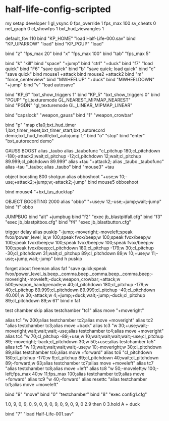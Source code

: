 # half-life-config-scripted
my setap
developer 1
gl_vsync 0
fps_override 1
fps_max 100
sv_cheats 0
net_graph 0
cl_showfps 1
bxt_hud_viewangles 1

default_fov 110
bind "KP_HOME" "load Half-Life-000.sav"
bind "KP_UPARROW" "load"
bind "KP_PGUP" "load"

bind "z" "fps_max 20"
bind "x" "fps_max 100"
bind "tab" "fps_max 5"

bind "k" "kill"
bind "space" "+jump"
bind "ctrl" "+duck"
bind "f7" "load quick"
bind "F6" "save quick"
bind "b" "save quick; load quick"
bind "c" "save quick"
bind mouse1 +attack
bind mouse2 +attack2
bind "m" "force_centerview"
bind "MWHEELUP" "+duck"
bind "MWHEELDOWN" "+jump"
bind "v" "load autosave"

bind "KP_6" "bxt_show_triggers 1"
bind "KP_5" "bxt_show_triggers 0" 
bind "PGUP" "gl_texturemode GL_NEAREST_MIPMAP_NEAREST"  
bind "PGDN" "gl_texturemode GL_LINEAR_MIPMAP_LINEAR"  

bind "capslock" "weapon_gauss"
bind "1" "weapon_crowbar"

bind "p" "map c1a0;bxt_hud_timer 1;bxt_timer_reset;bxt_timer_start;bxt_autorecord demo;bxt_hud_health;bxt_autojump 1;"
bind "o" "stop"
bind "enter" "bxt_autorecord demo"

GAUSS BOOST
alias _taubo
alias _taubofunc "cl_pitchup 180;cl_pitchdown -180;-attack2;wait;cl_pitchup -12;cl_pitchdown 12;wait;cl_pitchup 89.999;cl_pitchdown 89.999"
alias +tau "+attack2; alias _taubo _taubofunc"
alias -tau "_taubo; alias _taubo"
bind "mouse3" +tau

object boosting 800 shotgun
alias obboshoot "+use;w 10;-use;+attack2;+jump;w;-attack2;-jump"
bind mouse5 obboshoot

bind mouse4 "+bxt_tas_ducktap"

OBJECT BOOSTING 2000
alias "obbo" "+use;w 12;-use;+jump;wait;-jump"
bind "t" obbo

JUMPBUG
bind "alt" +jumpbug
bind "f2" "exec jb_blastpitfall.cfg"
bind "f3" "exec jb_blastpitbox.cfg"
bind "f4" "exec jb_blastbutton.cfg"

trigger delay
alias puskip "-jump;-moveright;-moveleft;speak fvox/power_level_is;w 100;speak fvox/beep;w 100;speak fvox/beep;w 100;speak fvox/beep;w 100;speak fvox/beep;w 100;speak fvox/beep;w 100;speak fvox/beep;cl_pitchdown 180;cl_pitchup -179;w 30;cl_pitchup -30;cl_pitchdown 31;wait;cl_pitchup 89;cl_pitchdown 89;w 10;+use;w 11;-use;+jump;wait;-jump"
bind h puskip

forget about freeman
alias faf "save quick;speak fvox/power_level_is.beep._comma.beep._comma.beep._comma.beep;-moveright;-moveleft;-duck;weapon_crowbar;+attack;w 500;weapon_handgrenade;w 40;cl_pitchdown 180;cl_pitchup -179;w 40;cl_pitchup 89.999;cl_pitchdown 89.999;cl_pitchup -40;cl_pitchdown 40.001;w 30;-attack;w 4;+jump;+duck;wait;-jump;-duck;cl_pitchup 89;cl_pitchdown 89;w 61"
bind n faf

test chamber skip
alias testchamber "tc1"
alias move "+moveright"

alias tc1 "w 200;alias testchamber tc2;alias move +moveright"
alias tc2 "alias testchamber tc3;alias move +back"
alias tc3 "w 30;+use;wait;-moveright;wait;wait;wait;-use;alias testchamber tc4;alias move +moveright"
alias tc4 "w 70;cl_pitchup -89;+use;w 10;wait;wait;wait;wait;-use;cl_pitchup 89;-moveright;-back;cl_pitchdown 30;w 50;+use;alias testchamber tc5" 
alias tc5 "w 10;wait;wait;wait;wait;-use;w 10;-moveright;w 30;cl_pitchdown 89;alias testchamber tc6;alias move +forward"
alias tc6 "cl_pitchdown 180;cl_pitchup -170;w 9;cl_pitchup 89;cl_pitchdown 40;wait;cl_pitchdown 89;-forward;w 63;alias testchamber tc7;alias move +moveleft"
alias tc7 "alias testchamber tc8;alias move +left"
alias tc8 "w 50;-moveleft;w 100;-left;fps_max 40;w 11;fps_max 100;alias testchamber tc9;alias move +forward"
alias tc9 "w 40;-forward"
alias resettc "alias testchamber tc1;alias move +moveleft"

bind "9" "move"
bind "0" "testchamber"
bind "8" "exec config1.cfg"

1.0, 9, 0, 9, 0, 9, 0, 9, 0, 9, 0, 9, 0, 9, 0
2.9 then 0
3.hold A + duck

bind "7" "load Half-Life-001.sav"
